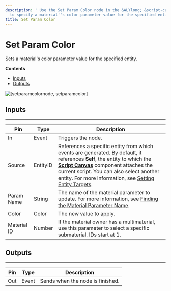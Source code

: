 ```yaml
---
description: ' Use the Set Param Color node in the &ALYlong; &script-canvas; editor
  to specify a material''s color parameter value for the specified entity. '
title: Set Param Color
---
```

# Set Param Color<a name="material-owner-set-param-color"></a>

Sets a material's color parameter value for the specified entity\.

**Contents**
+ [Inputs](#material-owner-set-param-color-input)
+ [Outputs](#material-owner-set-param-color-output)

![\[setparamcolornode, setparamcolor\]](/images/userguide/scripting/script-canvas/scriptcanvasnodes/script-canvas-set-param-color-material-owner-node.png)

## Inputs<a name="material-owner-set-param-color-input"></a>


****  

| Pin | Type | Description | 
| --- | --- | --- | 
| In | Event | Triggers the node\. | 
| Source | EntityID |  References a specific entity from which events are generated\. By default, it references **Self**, the entity to which the **[Script Canvas](/docs/userguide/components/script-canvas.md)** component attaches the current script\.  You can also select another entity\. For more information, see [Setting Entity Targets](/docs/userguide/scripting/scriptcanvas/referencing-entities.md)\.  | 
| Param Name | String |  The name of the material parameter to update\. For more information, see [Finding the Material Parameter Name](/docs/userguide/materials/param-names.md)\.  | 
| Color | Color |  The new value to apply\.  | 
| Material ID | Number | If the material owner has a multimaterial, use this parameter to select a specific submaterial\. IDs start at 1\. | 

## Outputs<a name="material-owner-set-param-color-output"></a>


****  

| Pin | Type | Description | 
| --- | --- | --- | 
| Out | Event | Sends when the node is finished\. | 